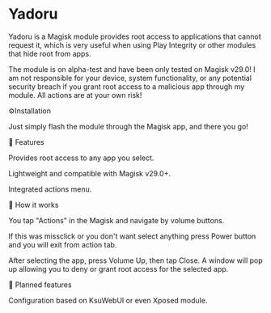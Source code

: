 # Yadoru
Yadoru is a Magisk module provides root access to applications that cannot request it, which is very useful when using Play Integrity or other modules that hide root from apps.

The module is on alpha-test and have been only tested on Magisk v29.0!
I am not responsible for your device, system functionality, or any potential security breach if you grant root access to a malicious app through my module. All actions are at your own risk!

⚙️Installation

Just simply flash the module through the Magisk app, and there you go!

🔧 Features

Provides root access to any app you select.

Lightweight and compatible with Magisk v29.0+.

Integrated actions menu.

🚀 How it works

You tap "Actions" in the Magisk and navigate by volume buttons.

If this was missclick or you don't want select anything press Power button and you will exit from action tab.

After selecting the app, press Volume Up, then tap Close. A window will pop up allowing you to deny or grant root access for the selected app.

🧩 Planned features

Configuration based on KsuWebUI or even Xposed module. 
